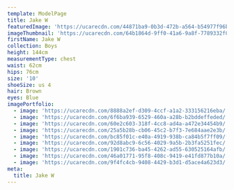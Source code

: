 ```yaml
---
template: ModelPage
title: Jake W
featuredImage: 'https://ucarecdn.com/44871ba9-0b3d-472b-a564-b54977f96b81/'
imageThumbnail: 'https://ucarecdn.com/64b1864d-9ff0-41a6-9a8f-7789332f0e9a/'
firstName: Jake W
collection: Boys
height: 144cm
measurementType: chest
waist: 62cm
hips: 76cm
size: '10'
shoeSize: us 4
hair: Brown
eyes: Blue
imagePortfolio:
  - image: 'https://ucarecdn.com/8888a2ef-d309-4ccf-a1a2-333156216eba/'
  - image: 'https://ucarecdn.com/6f6ba939-6529-460a-a28b-b2bddeffeded/'
  - image: 'https://ucarecdn.com/60e2c603-318f-4cc8-ad4a-a472e34454b9/'
  - image: 'https://ucarecdn.com/25a5b28b-cb06-45c2-b7f3-7e684aae2e3b/'
  - image: 'https://ucarecdn.com/bc85f01c-e40a-4919-938b-ca84b5f7ff09/'
  - image: 'https://ucarecdn.com/92d8abc9-6c56-4029-9a5b-2b3fa5251fec/'
  - image: 'https://ucarecdn.com/1901c736-ba45-4262-ad55-630525164afb/'
  - image: 'https://ucarecdn.com/46a01771-95f8-408c-9419-e41fd877b10a/'
  - image: 'https://ucarecdn.com/9f4fc4cb-9408-4429-b3d1-d5ace4a623d3/'
meta:
  title: Jake W
---
```


